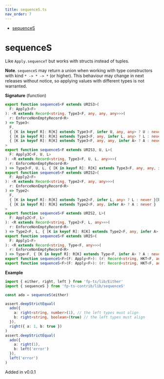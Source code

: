 ```yaml
---
title: sequenceS.ts
nav_order: 7
---
```


<!-- START doctoc generated TOC please keep comment here to allow auto update -->
<!-- DON'T EDIT THIS SECTION, INSTEAD RE-RUN doctoc TO UPDATE -->


- [sequenceS](#sequences)

<!-- END doctoc generated TOC please keep comment here to allow auto update -->

# sequenceS

Like `Apply.sequenceT` but works with structs instead of tuples.

**Note**. `sequenceS` may return a union when working with type constructors with kind `* -> * -> *` (or higher).
This behaviour may change in next releases without notice, so applying values with different types is not warranted.

**Signature** (function)

```ts
export function sequenceS<F extends URIS3>(
  F: Apply3<F>
): <R extends Record<string, Type3<F, any, any, any>>>(
  r: EnforceNonEmptyRecord<R>
) => Type3<
  F,
  { [K in keyof R]: R[K] extends Type3<F, infer U, any, any> ? U : never }[keyof R],
  { [K in keyof R]: R[K] extends Type3<F, any, infer L, any> ? L : never }[keyof R],
  { [K in keyof R]: R[K] extends Type3<F, any, any, infer A> ? A : never }
>
export function sequenceS<F extends URIS3, U, L>(
  F: Apply3C<F, U, L>
): <R extends Record<string, Type3<F, U, L, any>>>(
  r: EnforceNonEmptyRecord<R>
) => Type3<F, U, L, { [K in keyof R]: R[K] extends Type3<F, any, any, infer A> ? A : never }>
export function sequenceS<F extends URIS2>(
  F: Apply2<F>
): <R extends Record<string, Type2<F, any, any>>>(
  r: EnforceNonEmptyRecord<R>
) => Type2<
  F,
  { [K in keyof R]: R[K] extends Type2<F, infer L, any> ? L : never }[keyof R],
  { [K in keyof R]: R[K] extends Type2<F, any, infer A> ? A : never }
>
export function sequenceS<F extends URIS2, L>(
  F: Apply2C<F, L>
): <R extends Record<string, Type2<F, L, any>>>(
  r: EnforceNonEmptyRecord<R>
) => Type2<F, L, { [K in keyof R]: R[K] extends Type2<F, any, infer A> ? A : never }>
export function sequenceS<F extends URIS>(
  F: Apply1<F>
): <R extends Record<string, Type<F, any>>>(
  r: EnforceNonEmptyRecord<R>
) => Type<F, { [K in keyof R]: R[K] extends Type<F, infer A> ? A : never }>
export function sequenceS<F>(F: Apply<F>): (r: Record<string, HKT<F, any>>) => HKT<F, Record<string, any>>
export function sequenceS<F>(F: Apply<F>): (r: Record<string, HKT<F, any>>) => HKT<F, Record<string, any>> { ... }
```

**Example**

```ts
import { either, right, left } from 'fp-ts/lib/Either'
import { sequenceS } from 'fp-ts-contrib/lib/sequenceS'

const ado = sequenceS(either)

assert.deepStrictEqual(
  ado({
    a: right<string, number>(1), // the left types must align
    b: right<string, boolean>(true) // the left types must align
  }),
  right({ a: 1, b: true })
)
assert.deepStrictEqual(
  ado({
    a: right(1),
    b: left('error')
  }),
  left('error')
)
```

Added in v0.0.1
